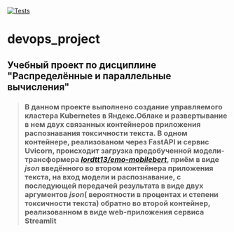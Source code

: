 [![Tests](https://github.com/DancheG14/devops_project/actions/workflows/pytest+docker-image.yml/badge.svg)](https://github.com/DancheG14/devops_project/actions/workflows/pytest+docker-image.yml)

#                                                           **devops_project**  

##                             Учебный проект по дисциплине "Распределённые и параллельные вычисления"  

>### В данном проекте выполнено создание  управляемого кластера Kubernetes в Яндекс.Облаке и развертывание в нем двух связанных контейнеров приложения распознавания токсичности текста.   В одном контейнере, реализованом через FastAPI и сервис Uvicorn, происходит загрузка предобученной модели-трансформера *[lordtt13/emo-mobilebert](https://huggingface.co/lordtt13/emo-mobilebert?text=I+like+you.+I+love+you)*, приём в виде ***json*** введённого во втором контейнера приложения текста, на вход модели и распознавание, с последующей передачей результата в виде двух аргументов ***json***( вероятности в процентах и степени токсичности  текста) обратно во второй контейнер, реализованном в виде web-приложения сервиса Streamlit
